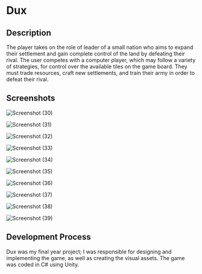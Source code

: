 # Dux

## Description
The player takes on the role of leader of a small nation who aims to expand their settlement and gain complete control of the land by defeating their rival. The 
user competes with a computer player, which may follow a variety of strategies, for control over the available tiles on the game board. They must trade resources, craft new settlements, and train their army in order to defeat their rival.

## Screenshots
![Screenshot (30)](https://user-images.githubusercontent.com/60484019/195291674-69e46e12-9bbb-4b0c-a383-5441dffbf5be.png)

![Screenshot (31)](https://user-images.githubusercontent.com/60484019/195291677-62259e22-23fd-4411-88c5-db4d3ebd1989.png)

![Screenshot (32)](https://user-images.githubusercontent.com/60484019/195291646-2c3b0a7d-4b66-4e70-8396-d196ffcd1568.png)

![Screenshot (33)](https://user-images.githubusercontent.com/60484019/195291652-eea3be8d-efe9-4942-a35c-99316cd743e9.png)

![Screenshot (34)](https://user-images.githubusercontent.com/60484019/195291654-09da3762-8881-4a95-8a63-a39773dd6151.png)

![Screenshot (35)](https://user-images.githubusercontent.com/60484019/195291659-56d7f37f-e872-4e73-8304-aa87144c9ec5.png)

![Screenshot (36)](https://user-images.githubusercontent.com/60484019/195291662-a370b9df-7eec-4729-b561-b5b7ccee424c.png)

![Screenshot (37)](https://user-images.githubusercontent.com/60484019/195291665-2eb23c3c-c181-46a2-906e-6981529a8867.png)

![Screenshot (38)](https://user-images.githubusercontent.com/60484019/195291668-d5b7d927-01bd-43e8-80e6-a5b4aca3b128.png)

![Screenshot (39)](https://user-images.githubusercontent.com/60484019/195291671-9e9919f6-564d-4180-bde3-37129901aa81.png)

## Development Process
Dux was my final year project; I was responsible for designing and implementing the game, as well as creating the visual assets.
The game was coded in C# using Unity.
